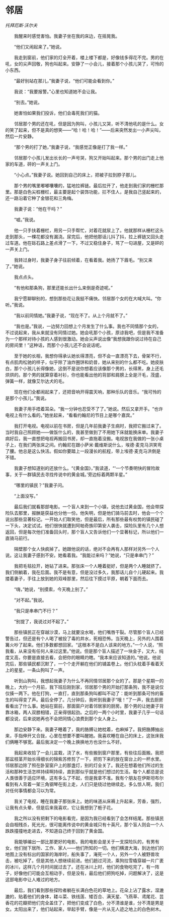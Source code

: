# 邻居

*托拜厄斯·沃尔夫*

　　我醒来时感觉害怕。我妻子坐在我的床边，在摇晃我。

　　“他们又闹起来了。”她说。

　　我走到窗前，他们家的灯全开着，楼上楼下都是，好像钱多得花不完。男的在吼，女的尖声回敬，狗也叫起来。安静了一小会儿，接着那个小孩儿哭了，可怜的小东西。

　　“最好别站在那儿，”我妻子说，“他们可能会看到你。”

　　我说：“我要报警。”心里也知道她不会让我。

　　“别去。”她说。

　　她害怕如果我们投诉，他们会毒死我们的猫。

　　邻居那个男的还在吼，但是因为狗叫，小孩儿又哭，听不清他吼的是什么。女的笑了起来，但不是真的想笑——“哈！哈！哈！”——后来突然发出一小声尖叫，然后一片安静。

　　“那个男的打了她，”我妻子说，“我感觉正像是打了我一样。”

　　邻居那个小孩儿发出长长的一声号哭，狗又开始叫起来。那个男的出门走上他家的车道，砰的一声关上门。

　　“小心点。”我妻子说。她回到自己的床上，把被子拉到脖子那儿。

　　那个男的嘴里嘟嘟囔囔的，猛地拉裤链。最后拉开了，他走到我们家的栅栏那里。那是白色尖桩栅栏，最主要是起个装饰功能，拦不住人，是我自己竖起来的，还一路沿着它种了金银花和三角梅。

　　我妻子说：“他在干吗？”

　　“嘘。”我说。

　　他一只手扶着栅栏，用另一只手帮忙，对着花就尿上了。他就那样从栅栏这头走到那头，一棵花都没有漏浇。尿完后，他把他那话儿抖了抖，拉上裤链又回头走过车道。他在砾石路上差点滑了一下，不过又稳住身子，骂了一句进屋，又是砰的一声关上门。

　　我转过身时，我妻子身子往前倾着，在看着我。她扬了下眉毛。“别又来了。”她说。

　　我点点头。

　　“有他和那条狗，那里还能长出什么来倒是奇迹呢。”

　　我宁愿聊聊别的，想到那些花让我挺不痛快。邻居那个女的在大喊大叫。“你听。”我说。

　　“我以前同情她。”我妻子说，“现在不了。从上个月就不了。”

　　“我也是。”我说，一边努力回想上个月发生了什么事。我也不同情那个女的，不过说起来，我从来就没有同情过她。她会吼那个小孩，原谅我吧，但是我不准备为一个那样对待小孩的人感到很激动。她会尖声说出像“我想我跟你说过待在自己的房间里！”这种话，而那个小孩儿还不会说话呢。

　　至于她的长相，我想你得承认她长得漂亮，但不会一直漂亮下去，骨架不行，有点肌肉松驰的样子，似乎除了油炸圈饼和奶昔，她从来别的什么都不吃。她皮肤白，那个小孩儿长得像她，这倒不是说你想着应该像那个男的，长得黑，身上还毛烘烘的。那个男的就算穿着衬衫，你也能看出他的背部和肩膀上全是汗毛，茂盛，弹簧一样，就像艾尔达犬的毛。

　　现在他们全都闹起来了，还把音响开得震天响，那种乐队的音乐。“我可怜的是那个小孩儿。”我说。

　　我妻子用手捂着耳朵。“我一分钟也忍受不了了。”她说。然后又拿开手。“也许电视上有什么看的。”她坐起来，“看看约翰尼的节目上是哪个嘉宾。”

　　我打开电视。电视以前在书房，但是几年前我妻子生病时，我把它搬过来了。当时我自己照顾她——做饭什么的，我甚至做到了不用她下床就能换床单。我妻子病好后，我一直想把电视再搬回书房，却一直拖着没搬。电视放在我做的一张小桌子上，在我们两张床之间。约翰尼在跟小萨米·戴维斯说什么，埃德·麦克马洪笑弯了腰。他总是这么快活。假如你要踏上一段漫长的航程，带上埃德·麦克马洪倒是不错。

　　我妻子想知道别的还放什么。“《黄金国》，”我读道，“‘一个节奏明快的冒险故事，关于一群镇民去寻找传说中的黄金城。’旁边标着两颗半星。”

　　“哪里的镇民？”我妻子问。

　　“上面没写。”

　　最后我们就看那部电影。一个盲人来到一个小镇，说他去过黄金国，他会带探险队去那里，报酬是获益也分他一份。他失明，但是他们骑马前去时，他会一个个说出那些显著标记。一开始人们取笑他，但是最后，所有那些最有权势的镇民碰了一下头，决定试试。他们很快就遭到阿帕奇族印第安人袭击，探险队里有几个人想返回，但是每次他们准备回头时，那个盲人又告诉他们一个显著标记，所以他们一直骑马前行。

　　隔壁那个女人快疯掉了。她跟他说的话，绝对不会再有人那样对另外一个人说。这让我妻子感到不安。她看着我。“我能过来吗？”她说，“只是串串门？”

　　我把毛毯拉开，她钻了进来。那张床一个人睡着挺好，但是两个人睡就挤了。我们侧躺着，我在后面。我不是有意，但是没过多久，我那话儿自个儿硬起来。我搂着妻子，手往上放到她的双峰那里，然后往下摸过平原，朝着下面而去。

　　“嗨，”她说，“别摸索，今天晚上别了。”

　　“对不起。”我说。

　　“我只是串串门不行？”

　　“别提了，我说过对不起了。”

　　那些镇民正在穿越沙漠，马上就要没水喝，他们嘴唇干裂。尽管那个盲人已经警告过，但还是有个人喝了被投了毒的井水，死相恐怖。当天晚上，另外的人围着篝火吵了起来。他们多数都想回家。“这根本不是白人该来的地方。”一个人说，“照我看，从来没有任何人来过这里。”他说。但是那个盲人描述了一块金子，又大，纯度又高，你要是直接去看，会把你的眼睛灼瞎。“我本来应该知道的。”他说。他说完后，那些镇民都沉默了，一个个走开躺在他们的铺盖卷上。他们头枕着手看着天上的星星。一条山狗叫了一声。

　　听到山狗叫，我想起我妻子为什么不再同情邻居那个女的了。那是个星期一的晚上，大约一个月前，我下班后刚到家，邻居那个男的开始打那条狗，我不是说仅仅揍一两下。他在打狗，一直打，直到那条狗叫都叫不动了：能听到那条可怜的畜生的叫得变了声。最后全停了。几分钟后，我听到我妻子“哦！”了一声，我去厨房看看出了什么事。她站在窗前，那面窗户对着邻居家的厨房。那个男的让她妻子背靠冰箱，两人双膝相错，正亲得很起劲。之后的一两个小时里，我妻子几乎一句话都没说，后来说她再也不会把同情心浪费到那个女人身上。

　　那边安静下来。我妻子睡着了，我的胳膊让她枕着，也麻掉了。我把胳膊抽出来，手指伸开又合拢，心里在想要不要叫醒她。我喜欢睡在自己的床上，这张床我们俩睡不够宽。最后我决定一个晚上换换地方也没什么不好。

　　我起来收拾了一会儿盆栽，浇了水，有些搬到窗户那里，有些往后面搬。我把那盆枝茎开始长得细长的锦紫苏修剪了一下，把剪下来的放在窗台上的一杯水里。邻居那边除了照在卧室窗户上的那盏灯，别的灯全关了。我还在想着他们所过的生活和那种生活怎样持续啊持续，直到那似乎就是他们想过的生活。每个人都总是说人类很善于适应环境，这有多么了不起，但是我拿不准。我有个朋友在伊斯坦布尔看到有人背着一架三角钢琴在街上走，人们只是绕过他继续走。多么惊人啊，我们对任何事情都会习以为常。

　　我关了电视，睡在我妻子那张床上。她的味道从床褥上升起来，芳香，强烈，让我有点头晕，但是后来我喜欢，它让我想到了栀子花。

　　我之所以没有把剩下的电影看完，是因为我已经看到了会怎样结尾。那些镇民会自相残杀，死光光，很可能离传说中的黄金城只有十英尺，那个盲人则会一个人跌跌撞撞地走进去，不知道自己终于回到了黄金国。

　　我能够编出一部比那更好的电影。我的电影会是关于一支探险队的，有男有女，他们抛下居所、工作、家人——他们所知的一切。他们横渡大海，到达他们的地图上没有标出的国家的海岸时，船失事了，淹死一个人，另外一个人被野兽攻击，被吃掉了。但是其他人想继续前进。他们趟过河流，乘狗拉雪橇穿越一片广袤的冰川，这样几个月时间就过去了。还在冰川上时，他们的食物吃完了，有一阵子，好像他们可能会互相动手，但是没有，最后他们把狗吃掉，问题解决了，这是这部电影中让人难过的地方。

　　最后，我们看到那些探险者躺在长满白色花的草地上。花朵上沾了露水，湿漉漉的，贴着他们的身体，耧斗菜、铁线莲、矮百合、满天星、飞燕草、鸢尾花、芸香花的花瓣把他们完全盖住了，把他们变成了白色，分不清谁是谁，分不清是男是女。太阳出来了，他们站起来，举起手臂，像是一片从无人迹之地上的白色树木。